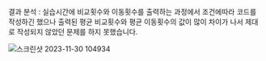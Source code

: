결과 분석 : 실습시간에 비교횟수와 이동횟수를 출력하는 과정에서 조건에따라 코드를 작성하긴 했으나 출력된 평균 비교횟수와 평균 이동횟수의 값이 많이 차이가 나서 제대로 작성되지 않았던 문제를 하지 못했습니다.


![스크린샷 2023-11-30 104934](https://github.com/leejunhyun989898/Homework/assets/127359781/a734062e-617c-4b59-8a67-d6d28dcb12dd)
